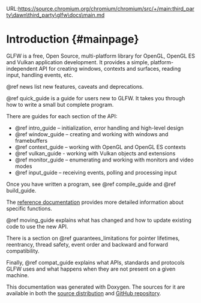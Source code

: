 URL:https://source.chromium.org/chromium/chromium/src/+/main:third_party\dawn\third_party\glfw\docs\main.md
# Introduction {#mainpage}

GLFW is a free, Open Source, multi-platform library for OpenGL, OpenGL ES and
Vulkan application development.  It provides a simple, platform-independent API
for creating windows, contexts and surfaces, reading input, handling events, etc.

@ref news list new features, caveats and deprecations.

@ref quick_guide is a guide for users new to GLFW.  It takes you through how to
write a small but complete program.

There are guides for each section of the API:

 - @ref intro_guide – initialization, error handling and high-level design
 - @ref window_guide – creating and working with windows and framebuffers
 - @ref context_guide – working with OpenGL and OpenGL ES contexts
 - @ref vulkan_guide - working with Vulkan objects and extensions
 - @ref monitor_guide – enumerating and working with monitors and video modes
 - @ref input_guide – receiving events, polling and processing input

Once you have written a program, see @ref compile_guide and @ref build_guide.

The [reference documentation](modules.html) provides more detailed information
about specific functions.

@ref moving_guide explains what has changed and how to update existing code to
use the new API.

There is a section on @ref guarantees_limitations for pointer lifetimes,
reentrancy, thread safety, event order and backward and forward compatibility.

Finally, @ref compat_guide explains what APIs, standards and protocols GLFW uses
and what happens when they are not present on a given machine.

This documentation was generated with Doxygen.  The sources for it are available
in both the [source distribution](https://www.glfw.org/download.html) and
[GitHub repository](https://github.com/glfw/glfw).

